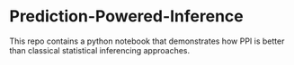 # Prediction-Powered-Inference
This repo contains a python notebook that demonstrates how PPI is better than classical statistical inferencing approaches.
